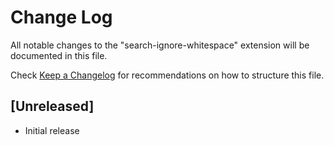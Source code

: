 # Change Log

All notable changes to the "search-ignore-whitespace" extension will be documented in this file.

Check [Keep a Changelog](http://keepachangelog.com/) for recommendations on how to structure this file.

## [Unreleased]

- Initial release